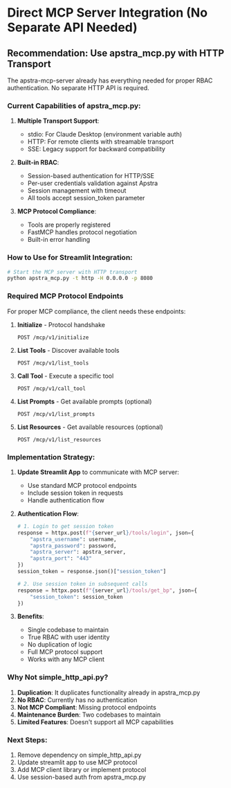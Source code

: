 # Direct MCP Server Integration (No Separate API Needed)

## Recommendation: Use apstra_mcp.py with HTTP Transport

The apstra-mcp-server already has everything needed for proper RBAC authentication. No separate HTTP API is required.

### Current Capabilities of apstra_mcp.py:

1. **Multiple Transport Support**:
   - stdio: For Claude Desktop (environment variable auth)
   - HTTP: For remote clients with streamable transport
   - SSE: Legacy support for backward compatibility

2. **Built-in RBAC**:
   - Session-based authentication for HTTP/SSE
   - Per-user credentials validation against Apstra
   - Session management with timeout
   - All tools accept session_token parameter

3. **MCP Protocol Compliance**:
   - Tools are properly registered
   - FastMCP handles protocol negotiation
   - Built-in error handling

### How to Use for Streamlit Integration:

```bash
# Start the MCP server with HTTP transport
python apstra_mcp.py -t http -H 0.0.0.0 -p 8080
```

### Required MCP Protocol Endpoints

For proper MCP compliance, the client needs these endpoints:

1. **Initialize** - Protocol handshake
   ```
   POST /mcp/v1/initialize
   ```

2. **List Tools** - Discover available tools
   ```
   POST /mcp/v1/list_tools
   ```

3. **Call Tool** - Execute a specific tool
   ```
   POST /mcp/v1/call_tool
   ```

4. **List Prompts** - Get available prompts (optional)
   ```
   POST /mcp/v1/list_prompts
   ```

5. **List Resources** - Get available resources (optional)
   ```
   POST /mcp/v1/list_resources
   ```

### Implementation Strategy:

1. **Update Streamlit App** to communicate with MCP server:
   - Use standard MCP protocol endpoints
   - Include session token in requests
   - Handle authentication flow

2. **Authentication Flow**:
   ```python
   # 1. Login to get session token
   response = httpx.post(f"{server_url}/tools/login", json={
       "apstra_username": username,
       "apstra_password": password,
       "apstra_server": apstra_server,
       "apstra_port": "443"
   })
   session_token = response.json()["session_token"]
   
   # 2. Use session token in subsequent calls
   response = httpx.post(f"{server_url}/tools/get_bp", json={
       "session_token": session_token
   })
   ```

3. **Benefits**:
   - Single codebase to maintain
   - True RBAC with user identity
   - No duplication of logic
   - Full MCP protocol support
   - Works with any MCP client

### Why Not simple_http_api.py?

1. **Duplication**: It duplicates functionality already in apstra_mcp.py
2. **No RBAC**: Currently has no authentication
3. **Not MCP Compliant**: Missing protocol endpoints
4. **Maintenance Burden**: Two codebases to maintain
5. **Limited Features**: Doesn't support all MCP capabilities

### Next Steps:

1. Remove dependency on simple_http_api.py
2. Update streamlit app to use MCP protocol
3. Add MCP client library or implement protocol
4. Use session-based auth from apstra_mcp.py